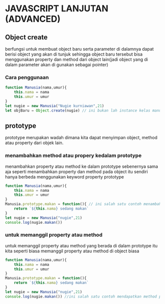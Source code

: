 # JAVASCRIPT LANJUTAN (ADVANCED)

## Object create
berfungsi untuk membuat object baru serta parameter di dalamnya dapat berisi object yang akan di tunjuk sehingga object baru tersebut bisa menggunakan property dan method dari object lain(jadi object yang di dalam parameter akan di gunakan sebagai pointer)

### Cara penggunaan
```js
function Manusia(nama,umur){
    this.nama = nama
    this.umur = umur
}
let nugie = new Manusia("Nugie kurniawan",21)
let objBaru = Object.create(nugie) // ini bukan lah instance kelas manusia tetapi membuat objBaru menjadi object baru yang kosong dan mewarisi properti dan method dari object manusia
```

## prototype
prototype merupakan wadah dimana kita dapat menyimpan object, method atau property dari objek lain.

### menambahkan method atau propery kedalam prototype
menambahkan property atau method ke dalam prototype sebenernya sama aja seperti menambahkan property dan method pada object itu sendiri hanya berbeda menggunakan keyword property prototype
```js
function Manusia(nama,umur){
    this.nama = nama
    this.umur = umur
}
Manusia.prototype.makan = function(){ // ini salah satu contoh menambahkan method
    return `${this.nama} sedang makan`
}
let nugie = new Manusia("nugie",21)
console.log(nugie.makan())
```

### untuk memanggil property atau method
untuk memanggil property atau method yang berada di dalam prototype itu kita seperti biasa memanggil property atau method di object biasa
```js
function Manusia(nama,umur){
    this.nama = nama
    this.umur = umur
}
Manusia.prototype.makan = function(){
    return `${this.nama} sedang makan`
}
let nugie = new Manusia("nugie",21)
console.log(nugie.makan()) //ini salah satu contoh mendapatkan method prototype 
```
